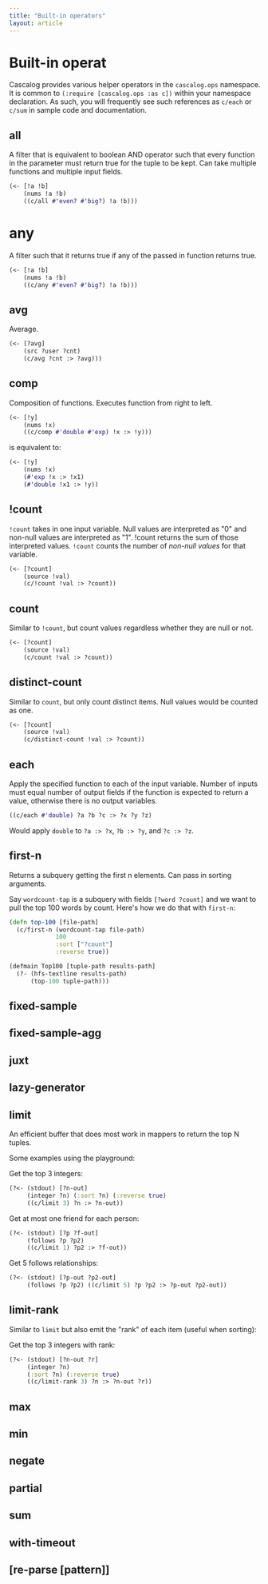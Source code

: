 ```yaml
---
title: "Built-in operators"
layout: article
---
```


# Built-in operat

Cascalog provides various helper operators in the `cascalog.ops` namespace. It is common to `(:require [cascalog.ops :as c])` within your namespace declaration. As such, you will frequently see such references as `c/each` or `c/sum` in sample code and documentation.

## all
A filter that is equivalent to boolean AND operator such that every function in the parameter must return true for the tuple to be kept. Can take multiple functions and multiple input fields. 

```clojure
(<- [!a !b]
    (nums !a !b)
    ((c/all #'even? #'big?) !a !b)))
```

# any
A filter such that it returns true if any of the passed in function returns true.

```clojure
(<- [!a !b]
    (nums !a !b)
    ((c/any #'even? #'big?) !a !b)))
```

## avg
Average.

```clojure
(<- [?avg]
    (src ?user ?cnt)
    (c/avg ?cnt :> ?avg)))
```

## comp
Composition of functions. Executes function from right to left.

```clojure
(<- [!y]
    (nums !x)
    ((c/comp #'double #'exp) !x :> !y)))
```
is equivalent to:

```clojure
(<- [!y]
    (nums !x)
    (#'exp !x :> !x1)
    (#'double !x1 :> !y))
```

## !count
`!count` takes in one input variable. Null values are interpreted as "0" and non-null values are interpreted as "1". !count returns the sum of those interpreted values. `!count` counts the number of _non-null values_ for that variable.

```clojure
(<- [?count] 
    (source !val) 
    (c/!count !val :> ?count))
```

## count

Similar to `!count`, but count values regardless whether they are null or not.

```clojure
(<- [?count] 
    (source !val) 
    (c/count !val :> ?count))
```

## distinct-count
Similar to `count`, but only count distinct items. Null values would be counted as one.

```clojure
(<- [?count] 
    (source !val) 
    (c/distinct-count !val :> ?count))
```

## each
Apply the specified function to each of the input variable. Number of inputs must equal number of output fields if the function is expected to return a value, otherwise there is no output variables.

```clojure
((c/each #'double) ?a ?b ?c :> ?x ?y ?z)
```
Would apply `double` to `?a :> ?x`, `?b :> ?y`, and `?c :> ?z`.

## first-n
Returns a subquery getting the first n elements. Can pass in sorting arguments.

Say `wordcount-tap` is a subquery with fields `[?word ?count]` and we want to pull the top 100 words by count. Here's how we do that with `first-n`:

```clojure
(defn top-100 [file-path]
  (c/first-n (wordcount-tap file-path)
             100
             :sort ["?count"]
             :reverse true))

(defmain Top100 [tuple-path results-path]
  (?- (hfs-textline results-path)
      (top-100 tuple-path)))
```

## fixed-sample

## fixed-sample-agg

## juxt

## lazy-generator

## limit
An efficient buffer that does most work in mappers to return the top N tuples. 

Some examples using the playground: 

Get the top 3 integers: 

```clojure
(?<- (stdout) [?n-out]
     (integer ?n) (:sort ?n) (:reverse true) 
     ((c/limit 3) ?n :> ?n-out)) 
```

Get at most one friend for each person: 

```clojure
(?<- (stdout) [?p ?f-out] 
     (follows ?p ?p2) 
     ((c/limit 1) ?p2 :> ?f-out)) 
```

Get 5 follows relationships: 

```clojure
(?<- (stdout) [?p-out ?p2-out] 
     (follows ?p ?p2) ((c/limit 5) ?p ?p2 :> ?p-out ?p2-out)) 
```

## limit-rank
Similar to `limit` but also emit the "rank" of each item (useful when sorting): 

Get the top 3 integers with rank: 

```clojure
(?<- (stdout) [?n-out ?r] 
     (integer ?n) 
     (:sort ?n) (:reverse true)
     ((c/limit-rank 3) ?n :> ?n-out ?r)) 
```

## max

## min

## negate

## partial

## sum

## with-timeout

## [re-parse [pattern]]